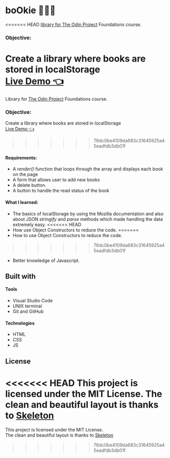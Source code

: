# boOkie 👨🏾‍💻
<<<<<<< HEAD
[library for The Odin Project](https://www.theodinproject.com/paths/full-stack-javascript/courses/javascript/lessons/library/) Foundations course. 

### Objective: 
Create a library where books are stored in localStorage<br>
[Live Demo 👈](https://ikeronx.github.io/etch-a-sketch/)
=======
Library for [The Odin Project](https://www.theodinproject.com/paths/full-stack-javascript/courses/javascript/lessons/library/) Foundations course. 

### Objective: 
Create a library where books are stored in localStorage<br>
[Live Demo 👈](https://ikeronx.github.io/library/)
>>>>>>> 76dc0be4109da683c31645925a45eadfdb3db01f

#### Requirements:
- A _render()_ function that loops through the array and displays each book on the page
- A form that allows user to add new books
- A delete button.
- A button to handle the read status of the book

#### What I learned:
- The basics of localStorage by using the Mozilla documentation
and also about JSON _stringify_ and _parse_ methods which made handling the data extremely easy.
<<<<<<< HEAD
- How use Object Constructors to reduce the code. 
=======
- How to use Object Constructors to reduce the code. 
>>>>>>> 76dc0be4109da683c31645925a45eadfdb3db01f
- Better knowledge of Javascript.

## Built with

#### Tools

* Visual Studio Code
* UNIX terminal
* Git and GitHub

#### Technologies

* HTML
* CSS
* JS

## License
<<<<<<< HEAD
This project is licensed under the MIT License.
The clean and beautiful layout is thanks to [Skeleton](http://getskeleton.com/)
=======
This project is licensed under the MIT License.<br>
The clean and beautiful layout is thanks to [Skeleton](http://getskeleton.com/)
>>>>>>> 76dc0be4109da683c31645925a45eadfdb3db01f
